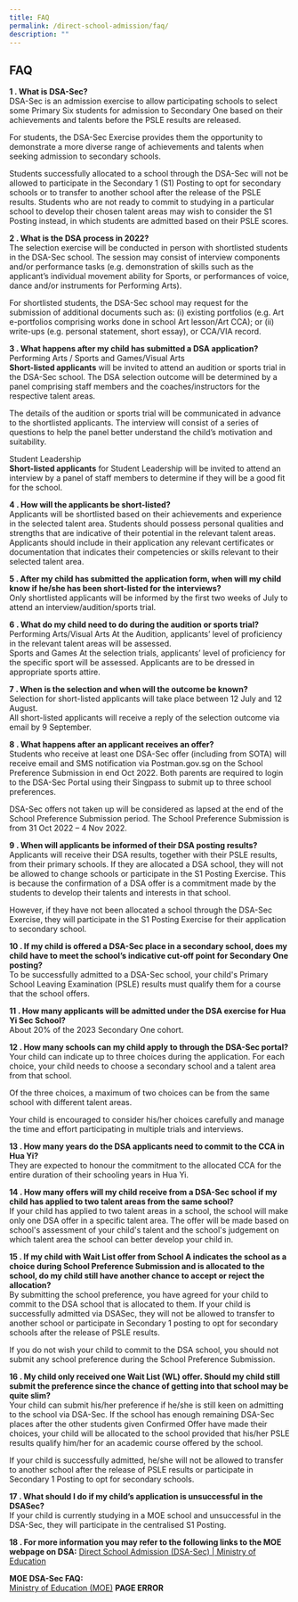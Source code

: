 ```yaml
---
title: FAQ
permalink: /direct-school-admission/faq/
description: ""
---
```

## FAQ

**1 \. What is DSA-Sec?**  
DSA-Sec is an admission exercise to allow participating schools to select some Primary Six students for admission to Secondary One based on their achievements and talents before the PSLE results are released.  
  
For students, the DSA-Sec Exercise provides them the opportunity to demonstrate a more diverse range of achievements and talents when seeking admission to secondary schools.  
  
Students successfully allocated to a school through the DSA-Sec will not be allowed to participate in the Secondary 1 (S1) Posting to opt for secondary schools or to transfer to another school after the release of the PSLE results. Students who are not ready to commit to studying in a particular school to develop their chosen talent areas may wish to consider the S1 Posting instead, in which students are admitted based on their PSLE scores.

**2 \. What is the DSA process in 2022?**  
The selection exercise will be conducted in person with shortlisted students in the DSA-Sec school. The session may consist of interview components and/or performance tasks (e.g. demonstration of skills such as the applicant’s individual movement ability for Sports, or performances of voice, dance and/or instruments for Performing Arts).  
  
For shortlisted students, the DSA-Sec school may request for the submission of additional documents such as: (i) existing portfolios (e.g. Art e-portfolios comprising works done in school Art lesson/Art CCA); or (ii) write-ups (e.g. personal statement, short essay), or CCA/VIA record.

**3 \. What happens after my child has submitted a DSA application?**  
Performing Arts / Sports and Games/Visual Arts  
**Short-listed applicants** will be invited to attend an audition or sports trial in the DSA-Sec school. The DSA selection outcome will be determined by a panel comprising staff members and the coaches/instructors for the respective talent areas.  
  
The details of the audition or sports trial will be communicated in advance to the shortlisted applicants. The interview will consist of a series of questions to help the panel better understand the child’s motivation and suitability.  
  
Student Leadership   
**Short-listed applicants** for Student Leadership will be invited to attend an interview by a panel of staff members to determine if they will be a good fit for the school.

**4 \. How will the applicants be short-listed?**  
Applicants will be shortlisted based on their achievements and experience in the selected talent area. Students should possess personal qualities and strengths that are indicative of their potential in the relevant talent areas. Applicants should include in their application any relevant certificates or documentation that indicates their competencies or skills relevant to their selected talent area.  
  
**5 \. After my child has submitted the application form, when will my child know if he/she has been short-listed for the interviews?**  
Only shortlisted applicants will be informed by the first two weeks of July to attend an interview/audition/sports trial.  
  
**6 \. What do my child need to do during the audition or sports trial?**  
Performing Arts/Visual Arts At the Audition, applicants’ level of proficiency in the relevant talent areas will be assessed.  
Sports and Games At the selection trials, applicants’ level of proficiency for the specific sport will be assessed. Applicants are to be dressed in appropriate sports attire.

**7 \. When is the selection and when will the outcome be known?**  
Selection for short-listed applicants will take place between 12 July and 12 August.  
All short-listed applicants will receive a reply of the selection outcome via email by 9 September.  
  
**8 \. What happens after an applicant receives an offer?**  
Students who receive at least one DSA-Sec offer (including from SOTA) will receive email and SMS notification via Postman.gov.sg on the School Preference Submission in end Oct 2022. Both parents are required to login to the DSA-Sec Portal using their Singpass to submit up to three school preferences.  
  
DSA-Sec offers not taken up will be considered as lapsed at the end of the School Preference Submission period. The School Preference Submission is from 31 Oct 2022 – 4 Nov 2022.  
  
**9 \. When will applicants be informed of their DSA posting results?**  
Applicants will receive their DSA results, together with their PSLE results, from their primary schools. If they are allocated a DSA school, they will not be allowed to change schools or participate in the S1 Posting Exercise. This is because the confirmation of a DSA offer is a commitment made by the students to develop their talents and interests in that school.  
  
However, if they have not been allocated a school through the DSA-Sec Exercise, they will participate in the S1 Posting Exercise for their application to secondary school.

**10 \. If my child is offered a DSA-Sec place in a secondary school, does my child have to meet the school’s indicative cut-off point for Secondary One posting?**  
To be successfully admitted to a DSA-Sec school, your child's Primary School Leaving Examination (PSLE) results must qualify them for a course that the school offers.  
  
**11 \. How many applicants will be admitted under the DSA exercise for Hua Yi Sec School?**  
About 20% of the 2023 Secondary One cohort.  
  
**12 \. How many schools can my child apply to through the DSA-Sec portal?**  
Your child can indicate up to three choices during the application. For each choice, your child needs to choose a secondary school and a talent area from that school.  
  
Of the three choices, a maximum of two choices can be from the same school with different talent areas.  
  
Your child is encouraged to consider his/her choices carefully and manage the time and effort participating in multiple trials and interviews.

**13 \. How many years do the DSA applicants need to commit to the CCA in Hua Yi?**  
They are expected to honour the commitment to the allocated CCA for the entire duration of their schooling years in Hua Yi.  
  
**14 \. How many offers will my child receive from a DSA-Sec school if my child has applied to two talent areas from the same school?**  
If your child has applied to two talent areas in a school, the school will make only one DSA offer in a specific talent area. The offer will be made based on school's assessment of your child's talent and the school's judgement on which talent area the school can better develop your child in.  
  
**15 \. If my child with Wait List offer from School A indicates the school as a choice during School Preference Submission and is allocated to the school, do my child still have another chance to accept or reject the allocation?**  
By submitting the school preference, you have agreed for your child to commit to the DSA school that is allocated to them. If your child is successfully admitted via DSASec, they will not be allowed to transfer to another school or participate in Secondary 1 posting to opt for secondary schools after the release of PSLE results.  
  
If you do not wish your child to commit to the DSA school, you should not submit any school preference during the School Preference Submission.

**16 \. My child only received one Wait List (WL) offer. Should my child still submit the preference since the chance of getting into that school may be quite slim?**  
Your child can submit his/her preference if he/she is still keen on admitting to the school via DSA-Sec. If the school has enough remaining DSA-Sec places after the other students given Confirmed Offer have made their choices, your child will be allocated to the school provided that his/her PSLE results qualify him/her for an academic course offered by the school.  
  
If your child is successfully admitted, he/she will not be allowed to transfer to another school after the release of PSLE results or participate in Secondary 1 Posting to opt for secondary schools.  
  
**17 \. What should I do if my child’s application is unsuccessful in the DSASec?**  
If your child is currently studying in a MOE school and unsuccessful in the DSA-Sec, they will participate in the centralised S1 Posting.

**18 \. For more information you may refer to the following links to the MOE webpage on DSA:**
[Direct School Admission (DSA-Sec) | Ministry of Education](https://www.moe.gov.sg/secondary/dsa)  
  
**MOE DSA-Sec FAQ:**  
[Ministry of Education (MOE)](https://va.ecitizen.gov.sg/cfp/customerPages/moe/explorefaq.aspx?Search=dsa&Category=0&Mesid=5504608) **PAGE ERROR**